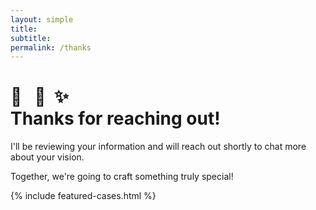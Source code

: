 ```yaml
---
layout: simple 
title:
subtitle:
permalink: /thanks
---
```



<div id="contact" class="mt-5 pt-5 mb-2 center">
	<div class="container thiner py-3">
		<h1 class="mt-0">🙌 &nbsp; 🚀 &nbsp;✨<br>Thanks for reaching out!</h1>
		<!-- <h1 class="mt-0">Thanks for reaching out!</h1> -->
		<p class="mt-1">I'll be reviewing your information and will reach out shortly to chat more about your vision.</p>
		<p>Together, we're going to craft something truly special!</p>
	</div>
</div>

{% include featured-cases.html %}
